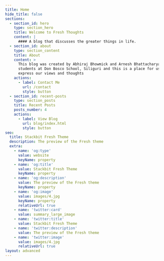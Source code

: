 ```yaml
---
title: Home
hide_title: false
sections:
  - section_id: hero
    type: section_hero
    title: Welcome to Fresh Thoughts
    content: |
      #### A blog that discusses the greater things in life.
  - section_id: about
    type: section_content
    title: About
    content: >
      This blog was created by Abhiraj Bhowmick and Arnesh Bhattacharya. We are
      students at Don Bosco School, Siliguri and this is a place for us to
      express our views and thoughts
    actions:
      - label: Contact Me
        url: /contact
        style: button
  - section_id: recent-posts
    type: section_posts
    title: Recent Posts
    posts_number: 4
    actions:
      - label: View Blog
        url: blog/index.html
        style: button
seo:
  title: Stackbit Fresh Theme
  description: The preview of the Fresh theme
  extra:
    - name: 'og:type'
      value: website
      keyName: property
    - name: 'og:title'
      value: Stackbit Fresh Theme
      keyName: property
    - name: 'og:description'
      value: The preview of the Fresh theme
      keyName: property
    - name: 'og:image'
      value: images/4.jpg
      keyName: property
      relativeUrl: true
    - name: 'twitter:card'
      value: summary_large_image
    - name: 'twitter:title'
      value: Stackbit Fresh Theme
    - name: 'twitter:description'
      value: The preview of the Fresh theme
    - name: 'twitter:image'
      value: images/4.jpg
      relativeUrl: true
layout: advanced
---
```

